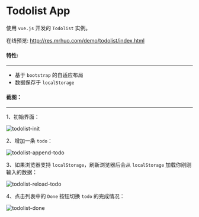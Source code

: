 # Todolist App
使用 `vue.js` 开发的 `Todolist` 实例。

在线预览: http://res.mrhuo.com/demo/todolist/index.html

#### 特性:
-----------------------------------
* 基于 `bootstrap` 的自适应布局
* 数据保存于 `localStorage`

#### 截图：
-----------------------------------

1、初始界面：

![todolist-init](http://res.mrhuo.com/github/todolist-init.png)

2、增加一条 `todo`：

![todolist-append-todo](http://res.mrhuo.com/github/todolist-append-todo.png)

3、如果浏览器支持 `localStorage`，刷新浏览器后会从  `localStorage` 加载你刚刚输入的数据：

![todolist-reload-todo](http://res.mrhuo.com/github/todolist-append-todo.png)

4、点击列表中的 `Done` 按钮切换 `todo` 的完成情况：

![todolist-done](http://res.mrhuo.com/github/todolist-done.png)
